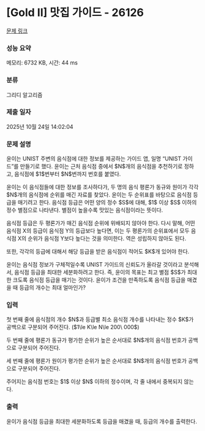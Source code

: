 # [Gold II] 맛집 가이드 - 26126 

[문제 링크](https://www.acmicpc.net/problem/26126) 

### 성능 요약

메모리: 6732 KB, 시간: 44 ms

### 분류

그리디 알고리즘

### 제출 일자

2025년 10월 24일 14:02:04

### 문제 설명

<p>윤이는 UNIST 주변의 음식점에 대한 정보를 제공하는 가이드 앱, 일명 “UNIST 가이드”를 만들기로 했다. 윤이는 근처 음식점 중에서 $N$개의 음식점을 추천하기로 정하고, 음식점에 $1$번부터 $N$번까지 번호를 붙였다.</p>

<p>윤이는 이 음식점들에 대한 정보를 조사하다가, 두 명의 음식 평론가 동규와 원이가 각각 $N$개의 음식점에 순위를 매긴 자료를 찾았다. 윤이는 두 순위표를 바탕으로 음식점 등급을 매기려고 한다. 음식점 등급은 어떤 양의 정수 $S$에 대해, $1$ 이상 $S$ 이하의 정수 별점으로 나타낸다. 별점이 높을수록 맛있는 음식점이라는 뜻이다.</p>

<p>음식점 등급은 두 평론가가 매긴 음식점 순위에 위배되지 않아야 한다. 다시 말해, 어떤 음식점 X의 등급이 음식점 Y의 등급보다 높다면, 이는 두 평론가의 순위표에서 모두 음식점 X의 순위가 음식점 Y보다 높다는 것을 의미한다. 역은 성립하지 않아도 된다.</p>

<p>또한, 각각의 등급에 대해서 해당 등급을 받은 음식점이 적어도 $K$개 있어야 한다.</p>

<p>윤이는 음식점 정보가 구체적일수록 UNIST 가이드의 신뢰도가 올라갈 것이라고 분석해서, 음식점 등급을 최대한 세분화하려고 한다. 즉, 윤이의 목표는 최고 별점 $S$가 최대한 크도록 음식점 등급을 매기는 것이다. 윤이가 조건을 만족하도록 음식점 등급을 매겼을 때 등급의 개수는 최대 얼마인가?</p>

### 입력 

 <p>첫 번째 줄에 음식점의 개수 $N$과 등급별 최소 음식점 개수를 나타내는 정수 $K$가 공백으로 구분되어 주어진다. ($1\le K\le N\le 200\ 000$)</p>

<p>두 번째 줄에 평론가 동규가 평가한 순위가 높은 순서대로 $N$개의 음식점 번호가 공백으로 구분되어 주어진다.</p>

<p>세 번째 줄에 평론가 원이가 평가한 순위가 높은 순서대로 $N$개의 음식점 번호가 공백으로 구분되어 주어진다.</p>

<p>주어지는 음식점 번호는 $1$ 이상 $N$ 이하의 정수이며, 각 줄 내에서 중복되지 않는다.</p>

### 출력 

 <p>윤이가 음식점 등급을 최대한 세분화하도록 등급을 매겼을 때, 등급의 개수를 출력한다.</p>

